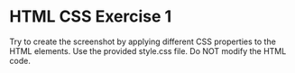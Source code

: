 # HTML CSS Exercise 1

Try to create the screenshot by applying different CSS properties to the HTML elements. Use the provided style.css file.
Do NOT modify the HTML code.
